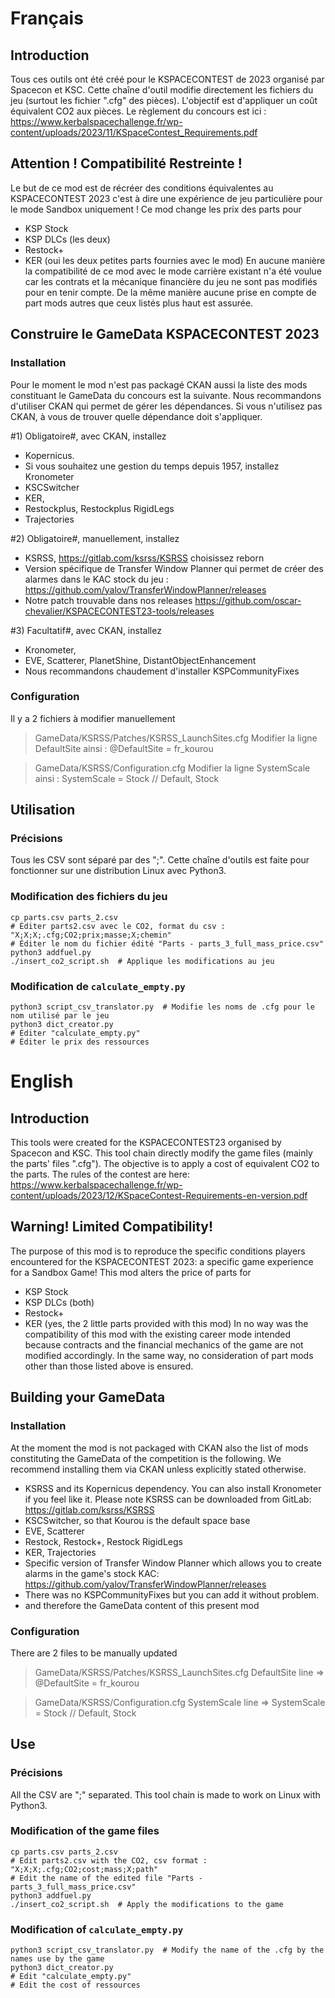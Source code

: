 # Français
## Introduction
Tous ces outils ont été créé pour le KSPACECONTEST de 2023 organisé par Spacecon et KSC.
Cette chaîne d'outil modifie directement les fichiers du jeu (surtout les fichier ".cfg" des pièces).
L'objectif est d'appliquer un coût équivalent CO2 aux pièces.
Le règlement du concours est ici :
https://www.kerbalspacechallenge.fr/wp-content/uploads/2023/11/KSpaceContest_Requirements.pdf

## Attention ! Compatibilité Restreinte !
Le but de ce mod est de récréer des conditions équivalentes au KSPACECONTEST 2023 c'est à dire une
expérience de jeu particulière pour le mode Sandbox uniquement !
Ce mod change les prix des parts pour
- KSP Stock
- KSP DLCs (les deux)
- Restock+
- KER (oui les deux petites parts fournies avec le mod)
En aucune manière la compatibilité de ce mod avec le mode carrière existant n'a été voulue car
les contrats et la mécanique financière du jeu ne sont pas modifiés pour en tenir compte.
De la même manière aucune prise en compte de part mods autres que ceux listés plus haut est assurée.

## Construire le GameData KSPACECONTEST 2023
### Installation
Pour le moment le mod n'est pas packagé CKAN aussi la liste des mods constituant le GameData du concours
est la suivante. Nous recommandons d'utiliser CKAN qui permet de gérer les dépendances.
Si vous n'utilisez pas CKAN, à vous de trouver quelle dépendance doit s'appliquer.

#1) Obligatoire#, avec CKAN, installez
- Kopernicus.
- Si vous souhaitez une gestion du temps depuis 1957, installez Kronometer
- KSCSwitcher
- KER,
- Restockplus, Restockplus RigidLegs
- Trajectories

#2) Obligatoire#, manuellement, installez
- KSRSS, https://gitlab.com/ksrss/KSRSS choisissez reborn
- Version spécifique de Transfer Window Planner qui permet de créer des alarmes dans le KAC stock du jeu :
https://github.com/yalov/TransferWindowPlanner/releases
- Notre patch trouvable dans nos releases https://github.com/oscar-chevalier/KSPACECONTEST23-tools/releases

#3) Facultatif#, avec CKAN, installez
- Kronometer,
- EVE, Scatterer, PlanetShine, DistantObjectEnhancement
- Nous recommandons chaudement d'installer KSPCommunityFixes 

### Configuration 
Il y a 2 fichiers à modifier manuellement
> GameData/KSRSS/Patches/KSRSS_LaunchSites.cfg
Modifier la ligne DefaultSite ainsi :
@DefaultSite = fr_kourou

> GameData/KSRSS/Configuration.cfg
Modifier la ligne SystemScale ainsi :
SystemScale = Stock // Default, Stock


## Utilisation
### Précisions
Tous les CSV sont séparé par des ";".
Cette chaîne d'outils est faite pour fonctionner sur une distribution Linux avec Python3.

### Modification des fichiers du jeu
```python3 translator.py
cp parts.csv parts_2.csv
# Éditer parts2.csv avec le CO2, format du csv : "X;X;X;.cfg;CO2;prix;masse;X;chemin"
# Éditer le nom du fichier édité "Parts - parts_3_full_mass_price.csv"
python3 addfuel.py
./insert_co2_script.sh  # Applique les modifications au jeu
```

### Modification de ``calculate_empty.py``
```# Créer "parts_script_todo.csv" à partir de "Parts - parts_3_full_mass_price.csv"
python3 script_csv_translator.py  # Modifie les noms de .cfg pour le nom utilisé par le jeu
python3 dict_creator.py
# Éditer "calculate_empty.py"
# Éditer le prix des ressources
```

# English
## Introduction
This tools were created for the KSPACECONTEST23 organised by Spacecon and KSC.
This tool chain directly modify the game files (mainly the parts' files ".cfg").
The objective is to apply a cost of equivalent CO2 to the parts.
The rules of the contest are here:
https://www.kerbalspacechallenge.fr/wp-content/uploads/2023/12/KSpaceContest-Requirements-en-version.pdf

## Warning! Limited Compatibility!
The purpose of this mod is to reproduce the specific conditions players encountered for the
KSPACECONTEST 2023: a specific game experience for a Sandbox Game!
This mod alters the price of parts for
- KSP Stock
- KSP DLCs (both)
- Restock+
- KER (yes, the 2 little parts provided with this mod)
In no way was the compatibility of this mod with the existing career mode intended because
contracts and the financial mechanics of the game are not modified accordingly.
In the same way, no consideration of part mods other than those listed above is ensured.

## Building your GameData
### Installation
At the moment the mod is not packaged with CKAN also the list of mods constituting the GameData of the competition
is the following. We recommend installing them via CKAN unless explicitly stated otherwise.
- KSRSS and its Kopernicus dependency. You can also install Kronometer if you feel like it.
Please note KSRSS can be downloaded from GitLab: https://gitlab.com/ksrss/KSRSS
- KSCSwitcher, so that Kourou is the default space base
- EVE, Scatterer
- Restock, Restock+, Restock RigidLegs
- KER, Trajectories
- Specific version of Transfer Window Planner which allows you to create alarms in the game's stock KAC:
https://github.com/yalov/TransferWindowPlanner/releases
- There was no KSPCommunityFixes but you can add it without problem.
- and therefore the GameData content of this present mod

### Configuration
There are 2 files to be manually updated 

> GameData/KSRSS/Patches/KSRSS_LaunchSites.cfg
DefaultSite line => 	@DefaultSite = fr_kourou

> GameData/KSRSS/Configuration.cfg
SystemScale line =>   SystemScale = Stock // Default, Stock

## Use
### Précisions
All the CSV are ";" separated.
This tool chain is made to work on Linux with Python3.

### Modification of the game files
```python3 translator.py
cp parts.csv parts_2.csv
# Edit parts2.csv with the CO2, csv format : "X;X;X;.cfg;CO2;cost;mass;X;path"
# Edit the name of the edited file "Parts - parts_3_full_mass_price.csv"
python3 addfuel.py
./insert_co2_script.sh  # Apply the modifications to the game
```

### Modification of ``calculate_empty.py``
```# Create "parts_script_todo.csv" from "Parts - parts_3_full_mass_price.csv"
python3 script_csv_translator.py  # Modify the name of the .cfg by the names use by the game
python3 dict_creator.py
# Edit "calculate_empty.py"
# Edit the cost of ressources
```
